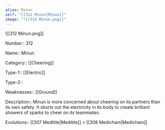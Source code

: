 ```yaml
---
alias: Minun
self: "[[312 Minun|Minun]]"
image: "![[312 Minun.png]]"
---
```


![[312 Minun.png]]


Number:: 312

Name:: Minun

Category:: [[Cheering]]

Type-1:: [[Electric]]

Type-2:: 

Weaknesses:: [[Ground]] 

Description:: Minun is more concerned about cheering on its partners than its own safety. It shorts out the electricity in its body to create brilliant showers of sparks to cheer on its teammates.

Evolutions:: [[307 Meditite|Meditite]] > [[308 Medicham|Medicham]]
